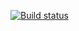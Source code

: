 [![Build status](https://ci.appveyor.com/api/projects/status/81ahgpl99g3f4o2e?svg=true)](https://ci.appveyor.com/project/Alexlopotov/auto2-2)
